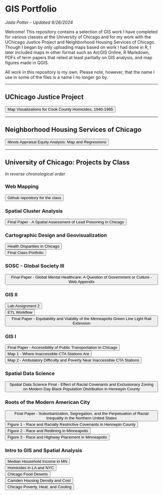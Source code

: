 # GIS Portfolio

*Jada Potter - Updated 9/26/2024*

Welcome! This repository contains a selection of GIS work I have completed for various classes at the University of Chicago and for my work with the UChicago Justice Project and Neighborhood Housing Services of Chicago. Though I began by only uploading maps based on work I had done in R, I later included maps in other format such as ArcGIS Online, R Markdown, PDFs of term papers that relied at least partially on GIS analysis, and map figures made in QGIS.

All work in this repository is my own. Please note, however, that the name I use in some of the files is a name I no longer go by.

---

## UChicago Justice Project

<button onclick="window.location.href='https://japotter1.github.io/UC-justice-project/homicide_data_maps/Data_Maps.html'">Map Visualizations for Cook County Homicides, 1940-1965</button>

---

## Neighborhood Housing Services of Chicago

<button onclick="window.location.href='https://japotter1.github.io/nhs-policy-research-data/Appraisal_Equity_Map_Workflow_Abridged.html'">Illinois Appraisal Equity Analysis: Map and Regressions</button>

---

## University of Chicago: Projects by Class

*In reverse chronological order*

### Web Mapping

<button onclick="window.location.href='https://japotter1.github.io/web-mapping/'">Github repository for the class</button>

### Spatial Cluster Analysis

<button onclick="window.location.href='Spatial_Cluster_Analysis/Final.pdf'">Final Paper - A Spatial Assessment of Lead Poisoning in Chicago</button>

### Cartographic Design and Geovisualization

<button onclick="window.location.href='https://public.tableau.com/app/profile/jada.potter/viz/HealthDisparitiesinChicago/HealthDisparitiesinChicago'">Health Disparities in Chicago</button>
<br>
<button onclick="window.location.href='CGV/Cartography_Geovis_Final.pdf'">Final Class Portfolio</button>

### SOSC - Global Society III

<button onclick="window.location.href='SOSC_GS3/SOSC_GS3_Final_WebAppendix.html'">Final Paper - Global Mental Healthcare: A Question of Government or Culture - Web Appendix</button>

### GIS II

<button onclick="window.location.href='GISII/Lab_2.html'">Lab Assignment 2</button>
<br>
<button onclick="window.location.href='GISII/Assignment_2.html'">ETL Workflow</button>
<br>
<button onclick="window.location.href='GISII/GLE_Station_Analysis.pdf'">Final Paper - Equitability and Viability of the Minneapolis Green Line Light Rail Extension
</button>

### GIS I

<button onclick="window.location.href='GISI/GISI_Final.pdf'">Final Paper - Accessibility of Public Transportation in Chicago</button>
<br>
<button onclick="window.location.href='GISI/Map1.jpg'">Map 1 - Where Inaccessible CTA Stations Are</button>
<br>
<button onclick="window.location.href='GISI/Map2.jpg'">Map 2 - Ambulatory Difficulty and Poverty Near Inaccessible CTA Stations</button>

### Spatial Data Science

<button onclick="window.location.href='Spatial_Data_Science/SDS_Final.pdf'">Spatial Data Science Final - Effect of Racial Covenants and Exclusionary Zoning on Modern Day Black Population Distribution in Hennepin County</button>

### Roots of the Modern American City

<button onclick="window.location.href='American_Cities/American_Cities_Final.pdf'">Final Paper - Suburbanization, Segregation, and the Perpetuation of Racial Inequality in the Northern United States</button>
<br>
<button onclick="window.location.href='American_Cities/Map_1_V2.jpg'">Figure 1 - Race and Racially Restrictive Covenants in Hennepin County</button>
<br>
<button onclick="window.location.href='American_Cities/Map_2_V2.jpg'">Figure 2 - Race and Redlining in Minneapolis</button>
<br>
<button onclick="window.location.href='American_Cities/Map_3_V2.jpg'">Figure 3 - Race and Highway Placement in Minneapolis</button>

### Intro to GIS and Spatial Analysis

<button onclick="window.location.href='MN_County_Tract_MHI.html'">Median Household Income in MN</button>
<br>
<button onclick="window.location.href='LA_NYC_HomicidesPerCensusTract_2015.html'">Homicides in LA and NYC</button>
<br>
<button onclick="window.location.href='Chicago_Food_Deserts.html'">Chicago Food Deserts</button>
<br>
<button onclick="window.location.href='Camden_Housing_Density_and_Cost.html'">Camden Housing Density and Cost</button>
<br>
<button onclick="window.location.href='Chicago_Poverty_Heat_Cooling.html'">Chicago Poverty, Heat, and Cooling</button>


